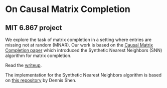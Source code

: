 # On Causal Matrix Completion
## MIT 6.867 project

We explore the task of matrix completion in a setting where entries are missing not at random (MNAR). Our work is based on the [Causal Matrix Completion paper](https://arxiv.org/abs/2109.15154) which introduced the Synthetic Nearest Neighbors (SNN) algorithm for matrix completion. 

Read the [writeup](writeup.pdf).

The implementation for the Synthetic Nearest Neighbors algorithm is based on [this repository](https://github.com/deshen24/syntheticNN) by Dennis Shen.


